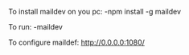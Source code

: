 To install maildev on you pc:
-npm install -g maildev

To run:
-maildev

To configure maildef:
http://0.0.0.0:1080/